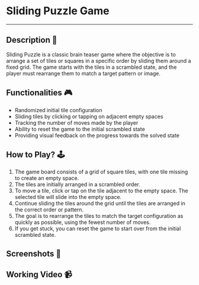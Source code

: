 # **Sliding Puzzle Game**

---

## **Description 📃**
Sliding Puzzle is a classic brain teaser game where the objective is to arrange a set of tiles or squares in a specific order by sliding them around a fixed grid. The game starts with the tiles in a scrambled state, and the player must rearrange them to match a target pattern or image.

## **Functionalities 🎮**
- Randomized initial tile configuration
- Sliding tiles by clicking or tapping on adjacent empty spaces
- Tracking the number of moves made by the player
- Ability to reset the game to the initial scrambled state
- Providing visual feedback on the progress towards the solved state

## **How to Play? 🕹️**
1. The game board consists of a grid of square tiles, with one tile missing to create an empty space.
2. The tiles are initially arranged in a scrambled order.
3. To move a tile, click or tap on the tile adjacent to the empty space. The selected tile will slide into the empty space.
4. Continue sliding the tiles around the grid until the tiles are arranged in the correct order or pattern.
5. The goal is to rearrange the tiles to match the target configuration as quickly as possible, using the fewest number of moves.
6. If you get stuck, you can reset the game to start over from the initial scrambled state.

## **Screenshots 📸**


## **Working Video 📹**

